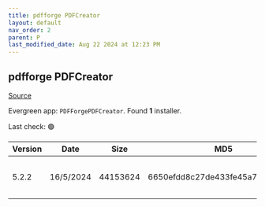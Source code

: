 ```yaml
---
title: pdfforge PDFCreator
layout: default
nav_order: 2
parent: P
last_modified_date: Aug 22 2024 at 12:23 PM
---
```


## pdfforge PDFCreator

[Source](https://www.pdfforge.org/pdfcreator)

Evergreen app: `PDFForgePDFCreator`. Found **1** installer.

Last check: 🟢

| Version | Date      | Size     | MD5                              | Filename                   | URI                                                                                                                                                                                                                                                        |
| ------- | --------- | -------- | -------------------------------- | -------------------------- | ---------------------------------------------------------------------------------------------------------------------------------------------------------------------------------------------------------------------------------------------------------- |
| 5.2.2   | 16/5/2024 | 44153624 | 6650efdd8c27de433fe45a732d89a7af | PDFCreator-5_2_2-Setup.exe | [https://download.pdfforge.org/download/pdfcreator/5.2.2/PDFCreator-5_2_2-Setup.exe?file=PDFCreator-5_2_2-Setup.exe&download](https://download.pdfforge.org/download/pdfcreator/5.2.2/PDFCreator-5_2_2-Setup.exe?file=PDFCreator-5_2_2-Setup.exe&download) |

